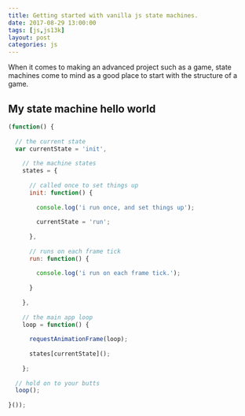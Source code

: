 ```yaml
---
title: Getting started with vanilla js state machines.
date: 2017-08-29 13:00:00
tags: [js,js13k]
layout: post
categories: js
---
```


When it comes to making an advanced project such as a game, state machines come to mind as a good place to start with the structure of a game.

<!-- more -->

## My state machine hello world

```js
(function() {
 
  // the current state
  var currentState = 'init',
 
    // the machine states
    states = {
 
      // called once to set things up
      init: function() {
 
        console.log('i run once, and set things up');
 
        currentState = 'run';
 
      },
 
      // runs on each frame tick
      run: function() {
 
        console.log('i run on each frame tick.');
 
      }
 
    },
 
    // the main app loop
    loop = function() {
 
      requestAnimationFrame(loop);
 
      states[currentState]();
 
    };
 
  // hold on to your butts
  loop();
 
}());
```